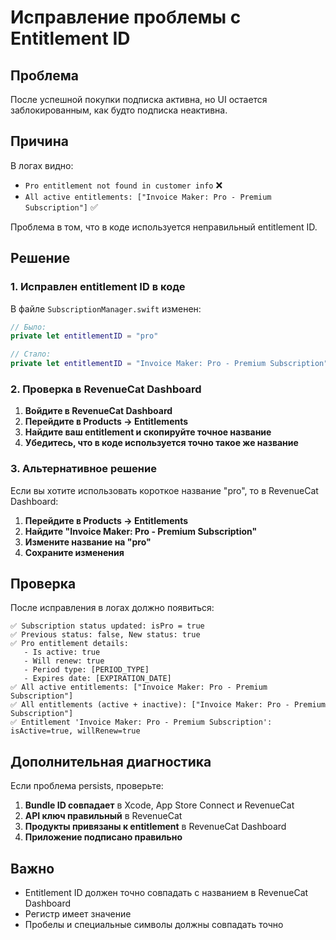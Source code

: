 # Исправление проблемы с Entitlement ID

## Проблема
После успешной покупки подписка активна, но UI остается заблокированным, как будто подписка неактивна.

## Причина
В логах видно:
- `Pro entitlement not found in customer info` ❌
- `All active entitlements: ["Invoice Maker: Pro - Premium Subscription"]` ✅

Проблема в том, что в коде используется неправильный entitlement ID.

## Решение

### 1. Исправлен entitlement ID в коде

В файле `SubscriptionManager.swift` изменен:
```swift
// Было:
private let entitlementID = "pro"

// Стало:
private let entitlementID = "Invoice Maker: Pro - Premium Subscription"
```

### 2. Проверка в RevenueCat Dashboard

1. **Войдите в RevenueCat Dashboard**
2. **Перейдите в Products → Entitlements**
3. **Найдите ваш entitlement и скопируйте точное название**
4. **Убедитесь, что в коде используется точно такое же название**

### 3. Альтернативное решение

Если вы хотите использовать короткое название "pro", то в RevenueCat Dashboard:

1. **Перейдите в Products → Entitlements**
2. **Найдите "Invoice Maker: Pro - Premium Subscription"**
3. **Измените название на "pro"**
4. **Сохраните изменения**

## Проверка

После исправления в логах должно появиться:

```
✅ Subscription status updated: isPro = true
✅ Previous status: false, New status: true
✅ Pro entitlement details:
   - Is active: true
   - Will renew: true
   - Period type: [PERIOD_TYPE]
   - Expires date: [EXPIRATION_DATE]
✅ All active entitlements: ["Invoice Maker: Pro - Premium Subscription"]
✅ All entitlements (active + inactive): ["Invoice Maker: Pro - Premium Subscription"]
✅ Entitlement 'Invoice Maker: Pro - Premium Subscription': isActive=true, willRenew=true
```

## Дополнительная диагностика

Если проблема persists, проверьте:

1. **Bundle ID совпадает** в Xcode, App Store Connect и RevenueCat
2. **API ключ правильный** в RevenueCat
3. **Продукты привязаны к entitlement** в RevenueCat Dashboard
4. **Приложение подписано правильно**

## Важно

- Entitlement ID должен точно совпадать с названием в RevenueCat Dashboard
- Регистр имеет значение
- Пробелы и специальные символы должны совпадать точно
